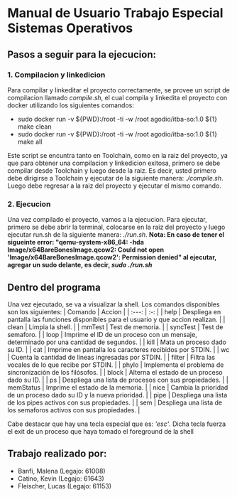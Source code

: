 # Manual de Usuario Trabajo Especial Sistemas Operativos

## Pasos a seguir para la ejecucion: 

### 1. Compilacion y linkedicion

Para compilar y linkeditar el proyecto correctamente, se provee un script de compilacion llamado *compile.sh*, el cual compila y linkedita el proyecto con docker utilizando los siguientes comandos:
- sudo docker run -v ${PWD}:/root -ti -w /root agodio/itba-so:1.0 ${1} make clean
- sudo docker run -v ${PWD}:/root -ti -w /root agodio/itba-so:1.0 ${1} make all

Este script se encuntra tanto en Toolchain, como en la raiz del proyecto, ya que para obtener una compilacion y linkedicion exitosa, primero se debe compilar desde Toolchain y luego desde la raiz. Es decir, usted primero debe dirigirse a Toolchain y ejecutar de la siguiente manera: *./compile.sh*. Luego debe regresar a la raiz del proyecto y ejecutar el mismo comando.


### 2. Ejecucion

Una vez compilado el proyecto, vamos a la ejecucion. Para ejecutar, primero se debe abrir la terminal, colocarse en la raiz del proyecto y luego ejecutar run.sh de la siguiente manera: *./run.sh*. 
**Nota: En caso de tener el sigueinte error: "qemu-system-x86_64: -hda Image/x64BareBonesImage.qcow2: Could not open 'Image/x64BareBonesImage.qcow2': Permission denied" al ejecutar, agregar un sudo delante, es decir, *sudo ./run.sh***

## Dentro del programa

Una vez ejecutado, se va a visualizar la shell. Los comandos disponibles son los siguientes:
| Comando | Accion |
| :---:   | :-: |
| help | Despliega en pantalla las funciones disponibles para el usuario y que accion realizan. |
| clean   | Limpia la shell. |
| mmTest   | Test de memoria. |
| syncTest   | Test de semaforo. |
| loop   | Imprime el ID de un proceso con un mensaje, determinado por una cantidad de segundos. |
| kill   | Mata un proceso dado su ID. |
| cat   | Imprime en pantalla los caracteres recibidos por STDIN. |
| wc   | Cuenta la cantidad de lineas ingresadas por STDIN. |
| filter   | Filtra las vocales de lo que recibe por STDIN. |
| phylo   | Implementa el problema de sincronización de los filósofos. |
| block   | Alterna el estado de un proceso dado su ID. |
| ps   | Despliega una lista de procesos con sus propiedades. |
| memStatus   | Imprime el estado de la memoria. |
| nice   | Cambia la prioridad de un proceso dado su ID y la nueva prioridad. |
| pipe   |  Despliega una lista de los pipes activos con sus propiedades. |
| sem   |  Despliega una lista de los semaforos activos con sus propiedades. |

Cabe destacar que hay una tecla especial que es: *'esc'*. Dicha tecla fuerza el exit de un proceso que haya tomado el foreground de la shell 


## Trabajo realizado por:

* Banfi, Malena     (Legajo: 61008)
* Catino, Kevin     (Legajo: 61643)
* Fleischer, Lucas  (Legajo: 61153)

